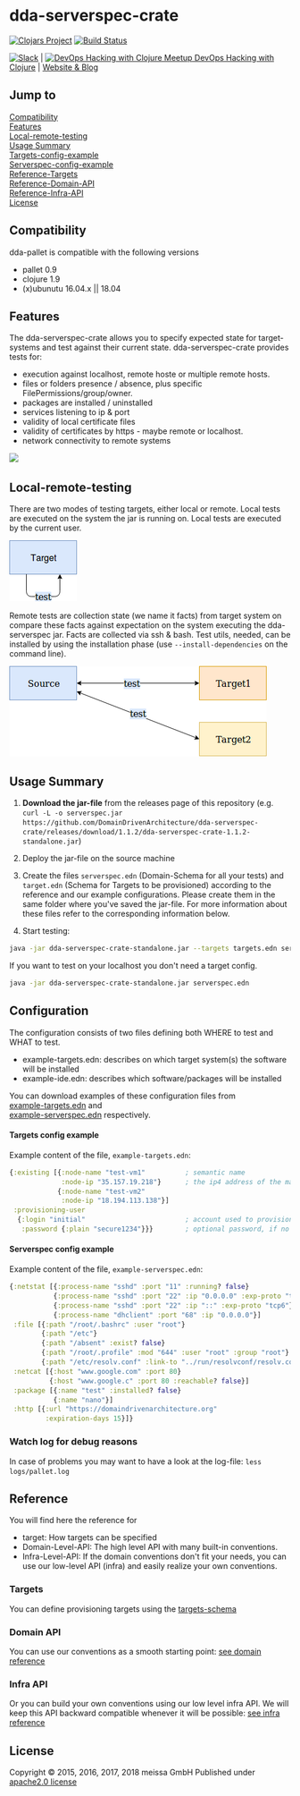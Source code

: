 # dda-serverspec-crate

[![Clojars Project](https://img.shields.io/clojars/v/dda/dda-serverspec-crate.svg)](https://clojars.org/dda/dda-serverspec-crate)
[![Build Status](https://travis-ci.org/DomainDrivenArchitecture/dda-serverspec-crate.svg?branch=master)](https://travis-ci.org/DomainDrivenArchitecture/dda-serverspec-crate)

[![Slack](https://img.shields.io/badge/chat-clojurians-green.svg?style=flat)](https://clojurians.slack.com/messages/#dda-pallet/) | [<img src="https://domaindrivenarchitecture.org/img/meetup.svg" width=50 alt="DevOps Hacking with Clojure Meetup"> DevOps Hacking with Clojure](https://www.meetup.com/de-DE/preview/dda-pallet-DevOps-Hacking-with-Clojure) | [Website & Blog](https://domaindrivenarchitecture.org)

## Jump to
[Compatibility](#compatibility)  
[Features](#features)  
[Local-remote-testing](#local-remote-testing)  
[Usage Summary](#usage-summary)  
[Targets-config-example](#targets-config-example)  
[Serverspec-config-example](#serverspec-config-example)  
[Reference-Targets](#targets)  
[Reference-Domain-API](#domain-api)  
[Reference-Infra-API](#infra-api)  
[License](#license)

## Compatibility
dda-pallet is compatible with the following versions
 * pallet 0.9
 * clojure 1.9
 * (x)ubunutu 16.04.x || 18.04

## Features
The dda-serverspec-crate allows you to specify expected state for target-systems and test against their current state. dda-serverspec-crate provides tests for:
 * execution against localhost, remote hoste or multiple remote hosts.
 * files or folders presence / absence, plus specific FilePermissions/group/owner.
 * packages are installed / uninstalled
 * services listening to ip & port
 * validity of local certificate files
 * validity of certificates by https - maybe remote or localhost.
 * network connectivity to remote systems

  <a href="https://asciinema.org/a/163372?autoplay=1"><img src="https://asciinema.org/a/163372.png" width="836"/></a>

## Local-remote-testing
There are two modes of testing targets, either local or remote. Local tests are executed on the system the jar is running on. Local tests are executed by the current user.

![ServerSpecLocalWhitebox](./doc/ServerSpecLocalWhitebox.png)

Remote tests are collection state (we name it facts) from target system on compare these facts against expectation on the system executing the dda-serverspec jar.
Facts are collected via ssh & bash. Test utils, needed, can be installed by using the installation phase (use `--install-dependencies` on the command line).

![ServerSpecRemoteWhitebox](./doc/ServerSpecRemoteWhitebox.png)

## Usage Summary
1. **Download the jar-file** from the releases page of this repository (e.g. `curl -L -o serverspec.jar https://github.com/DomainDrivenArchitecture/dda-serverspec-crate/releases/download/1.1.2/dda-serverspec-crate-1.1.2-standalone.jar`)
1. Deploy the jar-file on the source machine
1. Create the files `serverspec.edn` (Domain-Schema for all your tests) and `target.edn` (Schema for Targets to be provisioned) according to the reference and our example configurations. Please create them in the same folder where you've saved the jar-file. For more information about these files refer to the corresponding information below.

5. Start testing:
```bash
java -jar dda-serverspec-crate-standalone.jar --targets targets.edn serverspec.edn
```
If you want to test on your localhost you don't need a target config.
```bash
java -jar dda-serverspec-crate-standalone.jar serverspec.edn
```

## Configuration
The configuration consists of two files defining both WHERE to test and WHAT to test.
- example-targets.edn: describes on which target system(s) the software will be installed  
- example-ide.edn: describes which software/packages will be installed  

You can download examples of these configuration files from  
[example-targets.edn](example-targets.edn) and   
[example-serverspec.edn](example-serverspec.edn) respectively.

#### Targets config example
Example content of the file, `example-targets.edn`:
```clojure
{:existing [{:node-name "test-vm1"          ; semantic name
             :node-ip "35.157.19.218"}      ; the ip4 address of the machine to be provisioned
            {:node-name "test-vm2"
             :node-ip "18.194.113.138"}]
 :provisioning-user
  {:login "initial"                         ; account used to provision
   :password {:plain "secure1234"}}}        ; optional password, if no ssh key is authorized
```

#### Serverspec config example
Example content of the file, `example-serverspec.edn`:
```clojure
{:netstat [{:process-name "sshd" :port "11" :running? false}
           {:process-name "sshd" :port "22" :ip "0.0.0.0" :exp-proto "tcp"}
           {:process-name "sshd" :port "22" :ip "::" :exp-proto "tcp6"}
           {:process-name "dhclient" :port "68" :ip "0.0.0.0"}]
 :file [{:path "/root/.bashrc" :user "root"}
        {:path "/etc"}
        {:path "/absent" :exist? false}
        {:path "/root/.profile" :mod "644" :user "root" :group "root"}
        {:path "/etc/resolv.conf" :link-to "../run/resolvconf/resolv.conf"}]
 :netcat [{:host "www.google.com" :port 80}
          {:host "www.google.c" :port 80 :reachable? false}]
 :package [{:name "test" :installed? false}
           {:name "nano"}]
 :http [{:url "https://domaindrivenarchitecture.org"
         :expiration-days 15}]}
```

### Watch log for debug reasons
In case of problems you may want to have a look at the log-file:
`less logs/pallet.log`

## Reference
You will find here the reference for
* target: How targets can be specified
* Domain-Level-API: The high level API with many built-in conventions.
* Infra-Level-API: If the domain conventions don't fit your needs, you can use our low-level API (infra) and easily realize your own conventions.

### Targets
You can define provisioning targets using the [targets-schema](https://github.com/DomainDrivenArchitecture/dda-pallet-commons/blob/master/doc/existing_spec.md)

### Domain API
You can use our conventions as a smooth starting point:
[see domain reference](doc/reference_domain.md)

### Infra API
Or you can build your own conventions using our low level infra API. We will keep this API backward compatible whenever it will be possible:
[see infra reference](doc/reference_infra.md)

## License
Copyright © 2015, 2016, 2017, 2018 meissa GmbH
Published under [apache2.0 license](LICENSE.md)
